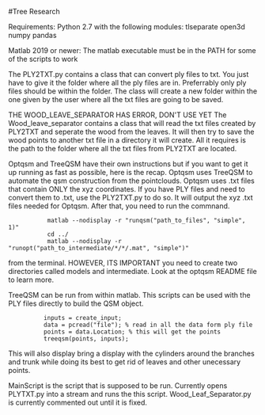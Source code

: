 #Tree Research

Requirements:
  Python 2.7 with the following modules:
    tlseparate
    open3d
    numpy
    pandas
    
  Matlab 2019 or newer:
    The matlab executable must be in the PATH for some of the scripts to work


The PLY2TXT.py contains a class that can convert ply files to txt. You just have to give it the folder where 
all the ply files are in. Preferrably only ply files should be within the folder. 
The class will create a new folder within the one given by the user where all the txt files are going to be saved.

THE WOOD_LEAVE_SEPARATOR HAS ERROR, DON'T USE YET
The Wood_leave_separator contains a class that will read the txt files created by PLY2TXT and seperate the wood from the leaves. It will then try to save the wood points to another txt file in a directory it will create. All it requires is the path to the folder where all the txt files from PLY2TXT are located. 

Optqsm and TreeQSM have their own instructions but if you want to get it up running as fast as possible, here is the recap. 
Optqsm uses TreeQSM to automate the qsm construction from the pointclouds. Optqsm uses .txt files that contain ONLY the xyz coordinates. If you have PLY files and need to convert them to .txt, use the PLY2TXT.py to do so. It will output the xyz .txt files needed for Optqsm. After that, you need to run the commnand. 
               
               matlab --nodisplay -r "runqsm("path_to_files", "simple", 1)"
               cd ../
               matlab --nodisplay -r "runopt("path_to_intermediate/*/*/.mat", "simple")"
     
from the terminal. HOWEVER, ITS IMPORTANT you need to create two directories called models and intermediate. Look at the optqsm README file to learn more.

TreeQSM can be run from within matlab. This scripts can be used with the PLY files directly to build the QSM object. 

              inputs = create_input;
              data = pcread("file"); % read in all the data form ply file
              points = data.Location; % this will get the points 
              treeqsm(points, inputs);
       
This will also display bring a display with the cylinders around the branches and trunk while doing its best to get rid of leaves and other unecessary points. 

MainScript is the script that is supposed to be run. Currently opens PLYTXT.py into a stream and runs the this script.
Wood_Leaf_Separator.py is currently commented out until it is fixed.